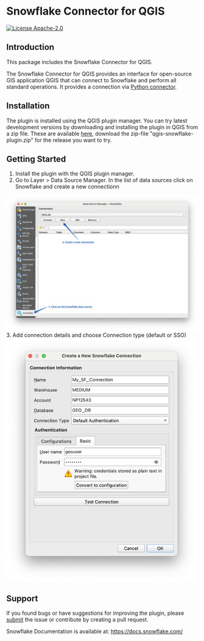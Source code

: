 # Snowflake Connector for QGIS

[![License Apache-2.0](https://img.shields.io/:license-MIT-brightgreen.svg)](https://spdx.org/licenses/MIT.html)

## Introduction
This package includes the Snowflake Connector for QGIS.

The Snowflake Connector for QGIS provides an interface for open-source GIS application QGIS that can connect to Snowflake and perform all standard operations. It provides a connection via [Python connector](https://github.com/snowflakedb/snowflake-connector-python).

## Installation
The plugin is installed using the QGIS plugin manager.  You can try latest development versions by downloading and installing the plugin in QGIS from a zip file. These are available [here](https://github.com/snowflakedb/qgis-snowflake-plugin/releases), download the zip-file "qgis-snowflake-plugin.zip" for the release you want to try.

## Getting Started
1. Install the plugin with the QGIS plugin manager.
2. Go to Layer > Data Source Manager. In the list of data sources click on Snowflake and create a new connectionn
<img src ='assets/data_source_manager.png'  width=700>
3. Add connection details and choose Connection type (default or SSO)
<img src ='assets/new_connection.png'  width=500>

## Support
If you found bugs or have suggestions for improving the plugin, please [submit](https://github.com/snowflakedb/qgis-snowflake-plugin/issues) the issue or contribute by creating a pull request.

Snowflake Documentation is available at:
https://docs.snowflake.com/